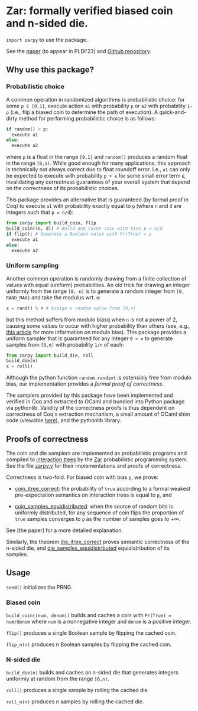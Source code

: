 # Zar: formally verified biased coin and n-sided die.

`import zarpy` to use the package.

See the [paper](https://arxiv.org/abs/2211.06747) (to appear in
PLDI'23) and [Github repository](https://github.com/bagnalla/zar).

## Why use this package?

### Probabilistic choice

A common operation in randomized algorithms is probabilistic choice:
for some `p ∈ [0,1]`, execute action `a1` with probability `p` or `a2`
with probability `1-p` (i.e., flip a biased coin to determine the path
of execution). A quick-and-dirty method for performing probabilistic
choice is as follows:

```python
if random() < p:
  execute a1
else:
  execute a2
```

where `p` is a float in the range `[0,1]` and `random()` produces a
random float in the range `[0,1)`. While good enough for many
applications, this approach is technically not always correct due to
float roundoff error. I.e., `a1` can only be expected to execute with
probability `p + ϵ` for some small error term ϵ, invalidating any
correctness guarantees of your overall system that depend on the
correctness of its probabilistic choices.

This package provides an alternative that is guaranteed (by formal
proof in Coq) to execute `a1` with probability exactly equal to `p`
(where `n` and `d` are integers such that `p = n/d`):

```python
from zarpy import build_coin, flip
build_coin((n, d)) # Build and cache coin with bias p = n/d
if flip(): # Generate a Boolean value with Pr(True) = p 
  execute a1
else:
  execute a2
```

### Uniform sampling

Another common operation is randomly drawing from a finite collection
of values with equal (uniform) probabilities. An old trick for drawing
an integer uniformly from the range `[0, n)` is to generate a random
integer from `[0, RAND_MAX]` and take the modulus wrt. `n`:

```python
x = rand() % n # Assign x random value from [0,n)
```

but this method suffers from modulo biasq when `n` is not a power of
2, causing some values to occur with higher probability than others
(see, e.g., [this
article](https://research.kudelskisecurity.com/2020/07/28/the-definitive-guide-to-modulo-bias-and-how-to-avoid-it/)
for more information on modulo bias). This package provides a uniform
sampler that is guaranteed for any integer `0 < n` to generate samples
from `[0,n)` with probability `1/n` of each:

```python
from zarpy import build_die, roll
build_die(n)
x = roll()
```

Although the python function `random.randint` is ostensibly free from
modulo bias, our implementation provides a *formal proof of
correctness*.

The samplers provided by this package have been implemented and
verified in Coq and extracted to OCaml and bundled into Python package
via pythonlib. Validity of the correctness proofs is thus dependent on
correctness of Coq's extraction mechanism, a small amount of OCaml
shim code (viewable
[here](https://github.com/bagnalla/zar/blob/main/python/zar/ocaml/zarpy.ml)),
and the pythonlib library.

## Proofs of correctness

The coin and die samplers are implemented as probabilistic programs
and compiled to [interaction
trees](https://github.com/DeepSpec/InteractionTrees) by the
[Zar](https://github.com/bagnalla/zar) probabilistic programming
system. See the file
[zarpy.v](https://github.com/bagnalla/zar/blob/main/zarpy.v) for their
implementations and proofs of correctness.

Correctness is two-fold. For biased coin with bias `p`, we prove:

*
  [coin_itree_correct](https://github.com/bagnalla/zar/blob/main/zarpy.v#L57):
  the probability of `true` according to a formal weakest
  pre-expectation semantics on interaction trees is equal to `p`, and

*
  [coin_samples_equidistributed](https://github.com/bagnalla/zar/blob/main/zarpy.v#L75):
  when the source of random bits is uniformly distributed, for any
  sequence of coin flips the proportion of `true` samples converges to
  `p` as the number of samples goes to +∞.

See [the paper] for a more detailed explanation.

Similarly, the theorem
[die_itree_correct](https://github.com/bagnalla/zar/blob/main/zarpy.v#L136)
proves semantic correctness of the n-sided die, and
[die_samples_equidistributed](https://github.com/bagnalla/zar/blob/main/zarpy.v#L161)
equidistribution of its samples.

## Usage

`seed()` initializes the PRNG.

### Biased coin

`build_coin((num, denom))` builds and caches a coin with `Pr(True) =
num/denom` where `num` is a nonnegative integer and `denom` is a
positive integer.

`flip()` produces a single Boolean sample by flipping the cached coin.

`flip_n(n)` produces n Boolean samples by flipping the cached coin.

### N-sided die

`build_die(n)` builds and caches an n-sided die that generates
integers uniformly at random from the range `[0,n)`.

`roll()` produces a single sample by rolling the cached die.

`roll_n(n)` produces n samples by rolling the cached die.
